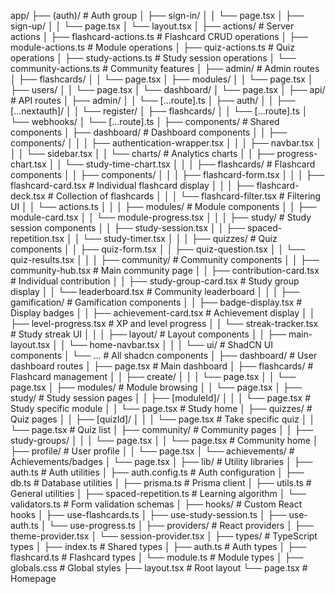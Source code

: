 app/
├── (auth)/                            # Auth group
│   ├── sign-in/
│   │   └── page.tsx
│   ├── sign-up/
│   │   └── page.tsx
│   └── layout.tsx
│
├── actions/                           # Server actions
│   ├── flashcard-actions.ts           # Flashcard CRUD operations
│   ├── module-actions.ts              # Module operations
│   ├── quiz-actions.ts                # Quiz operations
│   ├── study-actions.ts               # Study session operations
│   └── community-actions.ts           # Community features
│
├── admin/                             # Admin routes
│   ├── flashcards/
│   │   └── page.tsx
│   ├── modules/
│   │   └── page.tsx
│   ├── users/
│   │   └── page.tsx
│   └── dashboard/
│       └── page.tsx
│
├── api/                               # API routes
│   ├── admin/
│   │   └── [...route].ts
│   ├── auth/
│   │   ├── [...nextauth]/
│   │   └── register/
│   ├── flashcards/
│   │   └── [...route].ts
│   └── webhooks/
│       └── [...route].ts
│
├── components/                        # Shared components
│   ├── dashboard/                     # Dashboard components
│   │   ├── components/
│   │   │   ├── authentication-wrapper.tsx
│   │   │   ├── navbar.tsx
│   │   │   └── sidebar.tsx
│   │   └── charts/                    # Analytics charts
│   │       ├── progress-chart.tsx
│   │       └── study-time-chart.tsx
│   │
│   ├── flashcards/                    # Flashcard components
│   │   ├── components/
│   │   │   ├── flashcard-form.tsx
│   │   │   ├── flashcard-card.tsx     # Individual flashcard display
│   │   │   ├── flashcard-deck.tsx     # Collection of flashcards
│   │   │   └── flashcard-filter.tsx   # Filtering UI
│   │   └── actions.ts
│   │
│   ├── modules/                       # Module components
│   │   ├── module-card.tsx
│   │   └── module-progress.tsx
│   │
│   ├── study/                         # Study session components
│   │   ├── study-session.tsx
│   │   ├── spaced-repetition.tsx
│   │   └── study-timer.tsx
│   │
│   ├── quizzes/                       # Quiz components
│   │   ├── quiz-form.tsx
│   │   ├── quiz-question.tsx
│   │   └── quiz-results.tsx
│   │
│   ├── community/                     # Community components
│   │   ├── community-hub.tsx          # Main community page
│   │   ├── contribution-card.tsx      # Individual contribution
│   │   ├── study-group-card.tsx       # Study group display
│   │   └── leaderboard.tsx            # Community leaderboard
│   │
│   ├── gamification/                  # Gamification components
│   │   ├── badge-display.tsx          # Display badges
│   │   ├── achievement-card.tsx       # Achievement display
│   │   ├── level-progress.tsx         # XP and level progress
│   │   └── streak-tracker.tsx         # Study streak UI
│   │
│   ├── layout/                        # Layout components
│   │   ├── main-layout.tsx
│   │   └── home-navbar.tsx
│   │
│   └── ui/                            # ShadCN UI components
│       └── ...                        # All shadcn components
│
├── dashboard/                         # User dashboard routes
│   ├── page.tsx                       # Main dashboard
│   ├── flashcards/                    # Flashcard management
│   │   ├── create/
│   │   │   └── page.tsx
│   │   └── page.tsx
│   ├── modules/                       # Module browsing
│   │   └── page.tsx
│   ├── study/                         # Study session pages
│   │   ├── [moduleId]/
│   │   │   └── page.tsx               # Study specific module
│   │   └── page.tsx                   # Study home
│   ├── quizzes/                       # Quiz pages
│   │   ├── [quizId]/
│   │   │   └── page.tsx               # Take specific quiz
│   │   └── page.tsx                   # Quiz list
│   ├── community/                     # Community pages
│   │   ├── study-groups/
│   │   │   └── page.tsx
│   │   └── page.tsx                   # Community home
│   ├── profile/                       # User profile
│   │   └── page.tsx
│   └── achievements/                  # Achievements/badges
│       └── page.tsx
│
├── lib/                               # Utility libraries
│   ├── auth.ts                        # Auth utilities
│   ├── auth.config.ts                 # Auth configuration
│   ├── db.ts                          # Database utilities
│   ├── prisma.ts                      # Prisma client
│   ├── utils.ts                       # General utilities
│   ├── spaced-repetition.ts           # Learning algorithm
│   └── validators.ts                  # Form validation schemas
│
├── hooks/                             # Custom React hooks
│   ├── use-flashcards.ts
│   ├── use-study-session.ts
│   ├── use-auth.ts
│   └── use-progress.ts
│
├── providers/                         # React providers
│   ├── theme-provider.tsx
│   └── session-provider.tsx
│
├── types/                             # TypeScript types
│   ├── index.ts                       # Shared types
│   ├── auth.ts                        # Auth types
│   ├── flashcard.ts                   # Flashcard types
│   └── module.ts                      # Module types
│
├── globals.css                        # Global styles
├── layout.tsx                         # Root layout
└── page.tsx                           # Homepage